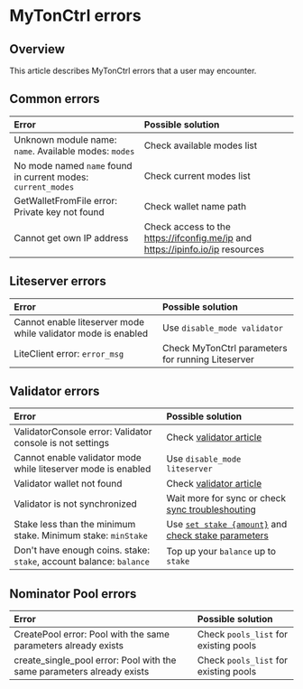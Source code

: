 # MyTonCtrl errors

## Overview

This article describes MyTonCtrl errors that a user may encounter.

## Common errors

| Error                                                                      | Possible solution                                                     |
|:---------------------------------------------------------------------------|:----------------------------------------------------------------------|
| Unknown module name: `name`. Available modes: `modes`                      | Check available modes list                                            |
| No mode named `name` found in current modes: `current_modes`               | Check current modes list                                              |
| GetWalletFromFile error: Private key not found                             | Check wallet name path                                                |
| Cannot get own IP address                                                  | Check access to the https://ifconfig.me/ip and https://ipinfo.io/ip resources                                                |


## Liteserver errors

| Error                                                                      | Possible solution                                                     |
|:---------------------------------------------------------------------------|:----------------------------------------------------------------------|
| Cannot enable liteserver mode while validator mode is enabled              | Use `disable_mode validator`                                          |
| LiteClient error: `error_msg`                                              | Check MyTonCtrl parameters for running Liteserver                     |

## Validator errors

| Error                                                                      | Possible solution                                                                                                                                                                                       |
|:---------------------------------------------------------------------------|:--------------------------------------------------------------------------------------------------------------------------------------------------------------------------------------------------------|
| ValidatorConsole error: Validator console is not settings                  | Check [validator article](/nodes/nodes/nodes-troubleshooting#validator-console-is-not-settings)                                                                                                         |
| Cannot enable validator mode while liteserver mode is enabled              | Use `disable_mode liteserver`                                                                                                                                                                           |
| Validator wallet not found                                                 | Check [validator article](/nodes/validator/validator-node#view-the-list-of-wallets)                                                                                                                     |
| Validator is not synchronized                                              | Wait more for sync or check [sync troubleshouting](/nodes/nodes/nodes-troubleshooting#about-no-progress-in-node-synchronization-within-3-hours)                                                         |
| Stake less than the minimum stake. Minimum stake: `minStake`               | Use [`set stake {amount}`](/nodes/validator/validator-node#your-validator-is-now-ready) and [check stake parameters](https://docs.ton.org/v3/documentation/network/configs/blockchain-configs#param-17) |
| Don't have enough coins. stake: `stake`, account balance: `balance`        | Top up your `balance` up to `stake`                                                                                                                                                                     |

## Nominator Pool errors

| Error                                                                      | Possible solution                                                     |
|:---------------------------------------------------------------------------|:----------------------------------------------------------------------|
| CreatePool error: Pool with the same parameters already exists             | Check `pools_list` for existing pools                                 |
| create_single_pool error: Pool with the same parameters already exists     | Check `pools_list` for existing pools                                 |
